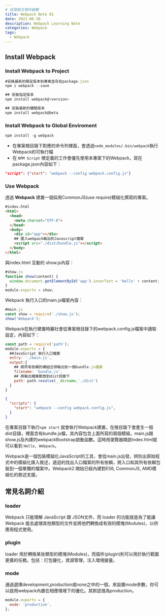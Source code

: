 ```yaml
---
# 部落格文章的變數
title: Webpack Note 01
date: 2021-06-30
description: Webpack Learning Note
categories: Webpack
tags: 
  - Webpack
---
```

<!-- Welcome to [Hexo](https://hexo.io/)! This is your very first post. Check [documentation](https://hexo.io/docs/) for more info. If you get any problems when using Hexo, you can find the answer in [troubleshooting](https://hexo.io/docs/troubleshooting.html) or you can ask me on [GitHub](https://github.com/hexojs/hexo/issues). -->

## Install Webpack

### Install Webpack to Project

``` javascript
#安裝最新的穩定版本到專案並存在package.json
npm i webpack --save 

## 安裝指定版本
npm install webpack@<version>

## 安裝最新的體驗版本
npm install webpack@beta
```

###  Install Webpack to Global Enviroment

``` javascript
npm install -g webpack
```
* 在專案根目錄下對應的命令列裡面，會透過`node_modules/.bin/webpack`執行Webpack的可執行檔
* 在 `NPM Script` 裡定義的工作會優先使用本專案下的Webpack，寫在package.json內容如下：

``` json
"script": {"start": "webpack --config webpack.config.js"}
```

### Use Webpack
透過 **Webpack** 建置一個採用CommonJS(use require)模組化撰寫的專案。
``` html
#index.html
<html>
  <head>
    <meta charset="UTF-8">
  </head>
  <body>
    <div id="app"></div>
    ## 匯入webpack輸出的Javascript檔案
    <script src="./dist/bundle.js"></script>
  </body>
</html>
```

與index.html 互動的 show.js內容：
``` js
#show.js
function show(content) {
  window.document.getElementById('app').innerText = 'Hello' + content;
}
module.exports = show;
```

Webpack 執行入口的main.js檔案內容：
``` js
#main.js
const show = require('./show.js');
show('Webpack');
```

Webpack在執行建置時籲社會從專案根目錄下的webpack.config.js檔案中讀取設定，內容如下：
``` js
const path = require('path');
module.exports = {
  ##JavaScript 執行入口檔案
  entry: './main.js',
  output:{
    ## 將所有依賴的模組合併輸出到一個bundle.js檔案
    filename: 'bundle.js',
    ## 將輸出檔案都放到dist目錄下
    path: path.resolve(__dirname,'./dist')
  }
}
```

``` json
{
  "scripts": {
    "start": "webpack --config webpack.config.js",
  }
}
```

在專案目錄下執行`npm start` 就會執行Webpack建置，在根目錄下會產生一個dist目錄，裡面含有bundle.js檔，其內容包含上面所寫的兩個模組，main.js跟show.js及內建的webpackBootstrap啟動函數。這時用瀏覽器開啟index.html就可以看到 `Hello, Webpack`。

Ｗebpack是一個包裝模組化JavaScript的工具，會從main.js出發，辨別出原始程式中的模組化匯入敘述，遞迴的找出入口檔案的所有依賴，將入口和其所有依賴包裝到一個單獨的檔案中。Webpack2 開始已經內建對ES6, CommonJS, AMD模組化的敘述支援。

## 常見名詞介紹

### loader

Webpack 只能理解 JavaScript 跟 JSON文件，而 loader 的功能就是為了能讓 Webpack 能去處理其他類型的文件並將他們轉換成有效的模塊(Modules)，以供應用程式使用。

### plugin

loader 用於轉換某些類型的模塊(Modules)，而插件(plugin)則可以用於執行範圍更廣的任務。包括：打包優化，資源管理，注入環境變量。

### mode
通過選擇development,production或none之中的一個，來設置mode參數，你可以啟用webpack內置在相應環境下的優化。其默認值為production。

``` js 
module.exports = {
  mode: 'production',
};
```